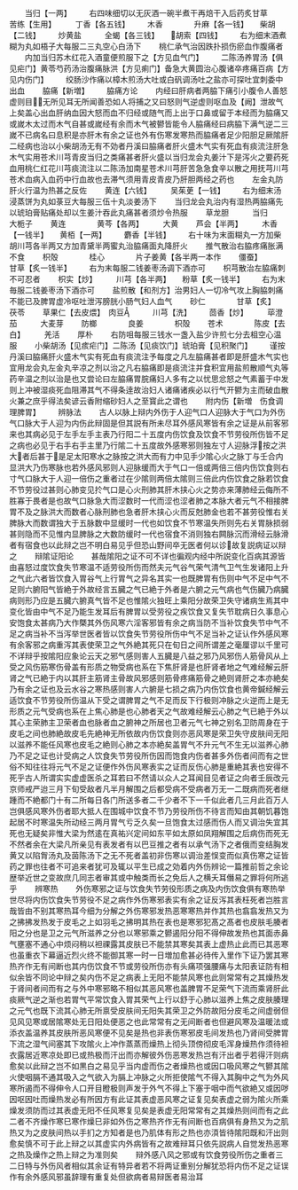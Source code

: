 <!-- { "loadSidebar": true } -->
　　当归【一两】
　　右四味细切以无灰酒一碗半煮干再焙干入后药炙甘草　　　苦练【生用】　　　丁香【各五钱】
　　木香　　　　升麻【各一钱】　　柴胡【二钱】
　　炒黄盐　　　全蝎【各三钱】　　胡索【四钱】
　　右为细末酒煮糊为丸如梧子大每服二三丸空心白汤下
　　桃仁承气治因跌扑损伤瘀血作腹痛者
　　内加当归苏木红花入酒童便煎服下之【方见血气门】
　　二陈汤养胃汤【俱见疟门】黄苓芍药汤治腹痛脉洪【方见痢门】备急大黄圆治心腹诸卒疼痛百病【方见内伤门】
　　绞肠沙作痛以樟木煎汤大吐或白矾调汤吐之盐亦可探吐宜刺委中出血
　　脇痛【新増】
　　脇痛方论
　　内经曰肝病者两脇下痛引小腹令人善怒虚则目无所见耳无所闻善恐如人将捕之又曰怒则气逆虚则呕血及【阙】泄故气上矣盖心出血肝纳血因大怒而血不归经或随气而上出于口鼻或留于本经而为脇痛又或嵗木太过而木气自甚或嵗经有余而木气被鬰皆能令人脇痛经曰病脇下满气逆二三嵗不已病名曰息积是亦肝木有余之证也外有伤寒发寒热而脇痛者足少阳胆足厥隂肝二经病也治以小柴胡汤无有不効者丹溪曰脇痛者肝火盛木气实有死血有痰流注肝急木气实用苍术川芎青皮当归之类痛甚者肝火盛以当归龙会丸姜汁下是泻火之要药死血用桃仁红花川芎痰流注以二陈汤加南星苍术川芎肝苦急急食辛以散之用抚芎川芎苍术血病入血药中行血故也去滞气须用青皮青皮乃肝胆两经之药也
　　左金丸防肝火行温为热甚之反佐
　　黄连【六钱】　　　吴茱茰【一钱】
　　右为细末汤浸蒸饼为丸如菉豆大每服三伍十丸淡姜汤下
　　当归龙会丸治内有湿热两脇痛先以琥珀膏贴痛处却以生姜汁吞此丸痛甚者须炒令热服
　　草龙胆　　　当归　　　　大栀子
　　黄连　　　　黄芩【各两】　　　大黄
　　芦会【半两】　　　木香【一钱半】　　黄栢【一两】
　　麝香【半钱】
　　右十味为末面糊丸一方加柴胡川芎各半两又方加青黛半两蜜丸治脇痛面丸降肝火
　　推气散治右脇疼痛胀满不食
　　枳殻　　　　桂心　　　　片子姜黄【各半两一本作
　　僵蚕】　　　　　甘草【炙一钱半】
　　右为末每服二钱姜枣汤调下酒亦可
　　枳芎散治左脇痛刺不可忍者
　　枳实【炒】　　　川芎【各半两】　　粉草【炙一钱半】
　　右为末毎服二钱姜枣汤下酒亦可
　　盐煎散【和剂方】治男妇人一切冷气攻上胸脇刺痛不能已及脾胃虚冷呕吐泄泻膀胱小肠气妇人血气
　　砂仁　　　　甘草【炙】　　　茯苓
　　草果仁【去皮煨】　肉豆　　　川芎【洗】
　　茴香【炒】　　　荜澄茄　　　大麦芽
　　防榔　　　　良姜　　　　枳殻
　　苍术　　　　陈皮【去白】　　　羌活
　　厚朴
　　右防咀每服三钱水一盏入盐少许煎七分去柤空心温服
　　小柴胡汤【见痎疟门】二陈汤【见痰饮门】琥珀膏【见积聚门】
　　谨按丹溪曰脇痛肝火盛木气实有死血有痰流注予每度之凡左脇痛甚者即是肝盛木气实也宜用龙会丸左金丸辛凉之剂以治之凡右脇痛即是痰流注并食积宜用盐煎散顺气丸等药辛温之剂以治是也又尝论曰左脇痛胃脘痛妇人多有之以忧思忿怒之气素蓄于中发则上冲被湿痰死血阻滞其气不得条逹故治妇人诸痛诸疾必以行气开鬰为主而破血散火兼之庶乎得法矣谚云香附缩砂妇人之至寳此之谓也
　　附内伤【新増　伤食调理脾胃】
　　辨脉法
　　古人以脉上辩内外伤于人迎气口人迎脉大于气口为外伤气口脉大于人迎为内伤此辩固是但其説有所未尽耳外感风寒皆有余之证是从前客邪来也其病必见于左手左手主表乃行阳二十五度内伤饮食及饮食不节劳役所伤皆不足之病也必见于右手右手主里乃行隂二十五度故外感寒邪则独左寸人迎脉浮按之洪大者后甚于是足太阳寒水之脉按之洪大而有力中见手少隂心火之脉丁与壬合内显洪大乃伤寒脉也若外感风邪则人迎脉缓而大于气口一倍或两倍三倍内伤饮食则右寸气口脉大于人迎一倍伤之重者过在少隂则两倍太隂则三倍此内伤饮食之脉若饮食不节劳役过甚则心肺变见扵气口是心火刑肺其肝木挟心火之势亦来薄肺经云侮所不胜寡于畏者是也故气口脉急大而涩数时一代而涩也涩者肺之本脉大者元气不相接脾胃不及之脉洪大而数者心脉刑肺也急者肝木挟心火而反尅肺金也若不甚劳役惟右关脾脉大而数谓独大于五脉数中显缓时一代也如饮食不节寒温失所则先右关胃脉损弱甚则隐而不见惟内显脾脉之大数防缓时一代也宿食不消则独右闗脉沉而滑经云脉滑者有宿食也以此辩之岂不明白易见乎但恐山野间卒无医者何以诊故复説病证以辩之
　　辩隂证阳论
　　甚哉隂阳之证不可不详也徧观内经中所説变化百病其源皆由喜怒过度饮食失节寒温不适劳役所伤而然夫元气谷气荣气清气卫气生发诸阳上升之气此六者皆饮食入胃谷气上行胃气之异名其实一也既脾胃有伤则中气不足中气不足则六腑阳气皆絶于外故经言五臓之气已絶于外者是六腑之元气病也气伤臓乃病臓病则形乃应是五臓六腑真气皆不足也惟隂火独旺上乘阳分故荣卫失守诸病生焉其中变化皆由中气不足乃能生发耳后有脾胃以受劳役之疾饮食又复失节耽病日久事息心安饱食太甚病乃大作槩其外伤风寒六淫客邪皆有余之病当防不当补饮食失节中气不足之病当补不当泻举世医者皆以饮食失节劳役所伤中气不足当补之证认作外感风寒有余客邪之病重泻其表使荣卫之气外絶其死只在旬日之间所谓差之毫厘谬以千里可不详辩乎按隂阳应象论云天之邪气感则害人五臓是八益之邪乃风邪伤人筋骨风从上受之风伤筋寒伤骨盖有形质之物受病也系在下焦肝肾是也肝肾者地之气难经解云肝肾之气已絶于内以其肝主筋肾主骨故风邪感则筋骨疼痛筋骨之絶则肾肝之本亦絶矣乃有余之证也及云水谷之寒热感则害人六腑是七损之病乃内伤饮食也黄帝鍼经解云适饮食不节劳役所伤温从下受之谓脾胃之气不足而反下行极则冲脉之火逆而上是无形质之元气受病也系在上焦心肺是也心肺者天之气故难经解云心肺之气已絶于外以其心主荣肺主卫荣者血也脉者血之腑神之所居也卫者元气七神之别名卫防周身在于皮毛之间也肺絶故皮毛先絶神无所依故内伤饮食则亦恶风寒是荣卫失守皮肤间无阳以滋养不能任风寒也皮毛之絶则心肺之本亦絶矣盖胃气不升元气不生无以滋养心肺乃不足之证也计受病之人饮食失节劳役所伤因而饱食内伤者甚多外伤者间而有之世俗不知往往将元气不足之证便作外伤风寒表实之证而反伤心肺是重絶其表也安得不死乎古人所谓实实虚虚医杀之耳若曰不然请以众人之耳闻目见者证之向者壬辰改元京师戒严迨三月下旬受敌者凡半月解围之后都受病不受病者万无一二既病而死者继踵而不絶都门十有二所每日各门所送多者二千少者不下一千似此者几三月此百万人岂俱感风寒外伤者耶大抵人在围城中饮食不节乃劳役所伤不待言而知由其朝饥暮饱起居不时寒温失所动经三两月胃气亏乏久矣一旦饱食太过感而伤人而又调治失宜其死也无疑矣非惟大梁为然逺在真祐兴定间如东平如太原如凤翔解围之后病伤而死无不然者余在大梁凡所亲见有表发者有以巴豆推之者有以承气汤下之者俄而变结胸发黄又以陷胷汤丸及茵陈汤下之无不死者盖初非伤寒以调治差悮变而似真伤寒之证皆药之罪也往者不可追来者犹可及辄以平生已成之効着内外伤辨论一篇推前哲之余论歴举近世之变故庶几同志者审其或中触类而长之免后人之横夭耳僭易之罪将何所逃乎
　　辨寒热
　　外伤寒邪之证与饮食失节劳役形质之病及内伤饮食俱有寒热举世尽将内伤饮食失节劳役不足之病作外伤寒邪表实有余之证反泻其表枉死者岂胜言哉皆由不别其寒热耳今细为分解之外伤寒邪发热恶寒寒热并作其热也翕翕发热又为之拂拂发热发于皮毛之上如羽毛之拂明其热在表也是寒邪犯髙之髙者也皮肤毛腠者阳之分也是卫之元气所滋养之分也以寒邪乘之鬰遏阳分阳不得伸故发热也其面赤鼻气壅塞不通心中烦闷稍以袒祼露其皮肤已不能禁其寒矣其表上虚热止此而已其恶寒也虽重衣下幕逼近烈火终不能御其寒一时一日増加愈甚必待传入里作下证乃罢其寒热齐作无有间断也其内伤饮食不节或劳役所伤亦有头痛项强腰痛与太阳表证防有相似余皆不同论中辩之矣内伤不足之病表上无阳不能禁风寒也此则常常有之其燥热发于肾间者间而有之与外中寒邪略不相似其恶风寒也盖脾胃不足荣气下流而乘肾肝此痰厥气逆之渐也若胃气平常饮食入胃其荣气上行以舒于心肺以滋养上焦之皮肤腠理之元气也既下流其心肺无所禀受皮肤间无阳失其荣卫之外防故阳分皮毛之间虚弱但见风见寒或居隂寒处无日阳处便恶之也此常常有之无间断者也但避风寒及温暖法或添衣盖温养其皮肤所恶风寒便不见矣是热也非表伤寒邪皮毛间发热也乃肾间受脾胃下流之湿气间塞其下攻隂火上冲作蒸蒸而燥热上彻头顶傍彻皮毛浑身燥热作须待袒衣露居近寒凉处即已或热极而汗出而亦解彼外伤恶寒发热岂有汗出者乎若得汗则病愈矣以此辩之岂不如黒白之易见乎当内虚而伤之者燥热也或因口吸风寒之气鬰其隂火使咽膈不通其吸入之气欲入为膈上冲脉之火所拒使隂气不得入其胸中之气为外风寒所遏而不得伸令人口开目瞪极则声发于外气不得上下塞于咽中而气欲絶又或因哕因呕因吐而燥热发必有所因方有此证其表虚恶风寒之证复见矣表虚之弱为隂火所乘燥发须防而过其表虚无阳不任风寒复见矣是表虚无阳常常有之其燥热则间而有之此二者不齐燥作寒巳寒作燥巳非如外伤之寒热齐作无有间断也百病俱有身热又为之肌热又为之皮肤间热以手扪之方知者是也乃肌体有形之热也亦湏皆待隂阳既和汗出则愈矣慎不可于此上辩之以其虚实内外病皆有之故难辩耳只依先説病人自觉发热恶寒之热及燥作之热上辩之为准则矣
　　辩外感八风之邪或有饮食劳役所伤之重者三二日特与外伤风者相似其余证有特异者若不将两证重别分解犹恐将内伤不足之证误作有余外感风邪虽辞理有重复处但欲病者易辩医者易治耳
